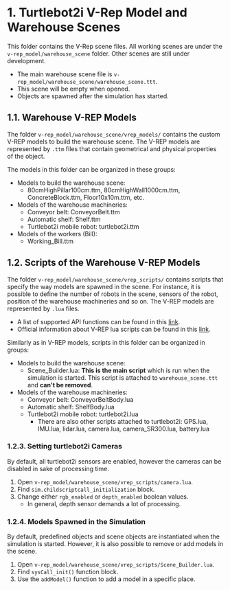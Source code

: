 # 1. Turtlebot2i V-Rep Model and Warehouse Scenes

This folder contains the V-Rep scene files. All working scenes are under the `v-rep_model/warehouse_scene` folder. Other scenes are still under development.

- The main warehouse scene file is `v-rep_model/warehouse_scene/warehouse_scene.ttt`.
- This scene will be empty when opened.
- Objects are spawned after the simulation has started.

## 1.1. Warehouse V-REP Models

The folder `v-rep_model/warehouse_scene/vrep_models/` contains the custom V-REP models to build the warehouse scene. The V-REP models are represented by `.ttm` files that contain geometrical and physical properties of the object.

The models in this folder can be organized in these groups:
- Models to build the warehouse scene:
    - 80cmHighPillar100cm.ttm, 80cmHighWall1000cm.ttm, ConcreteBlock.ttm, Floor10x10m.ttm, etc.
- Models of the warehouse machineries:
    - Conveyor belt: ConveyorBelt.ttm
    - Automatic shelf: Shelf.ttm
    - Turtlebot2i mobile robot: turtlebot2i.ttm
- Models of the workers (Bill):
    - Working_Bill.ttm

## 1.2. Scripts of the Warehouse V-REP Models

The folder `v-rep_model/warehouse_scene/vrep_scripts/` contains scripts that specify the way models are spawned in the scene. For instance, it is possible to define the number of robots in the scene, sensors of the robot, position of the warehouse machineries and so on. The V-REP models are represented by `.lua` files.

- A list of supported API functions can be found in this [link](https://www.coppeliarobotics.com/helpFiles/en/apiFunctionListCategory.htm).
- Official information about V-REP lua scripts can be found in this [link](https://www.coppeliarobotics.com/helpFiles/en/scripts.htm).

Similarly as in V-REP models, scripts in this folder can be organized in groups:
- Models to build the warehouse scene:
    - Scene_Builder.lua: **This is the main script** which is run when the simulation is started. This script is attached to `warehouse_scene.ttt` and **can't be removed**.
- Models of the warehouse machineries:
    - Conveyor belt: ConveyorBeltBody.lua
    - Automatic shelf: ShelfBody.lua
    - Turtlebot2i mobile robot: turtlebot2i.lua
        -  There are also other scripts attached to turtlebot2i: GPS.lua, IMU.lua, lidar.lua, camera.lua, camera_SR300.lua, battery.lua

### 1.2.3. Setting turtlebot2i Cameras

By default, all turtlebot2i sensors are enabled, however the cameras can be disabled in sake of processing time.

1. Open `v-rep_model/warehouse_scene/vrep_scripts/camera.lua`.
2. Find `sim.childscriptcall_initialization` block.
3. Change either `rgb_enabled` or `depth_enabled` boolean values.
    - In general, depth sensor demands a lot of processing.

### 1.2.4. Models Spawned in the Simulation

By default, predefined objects and scene objects are instantiated when the simulation is started. However, it is also possible to remove or add models in the scene.

1. Open `v-rep_model/warehouse_scene/vrep_scripts/Scene_Builder.lua`.
2. Find `sysCall_init()` function block.
3. Use the `addModel()` function to add a model in a specific place.
